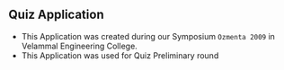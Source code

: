 ## Quiz Application

- This Application was created during our Symposium `Ozmenta 2009` in Velammal Engineering College.
- This Application was used for Quiz Preliminary round